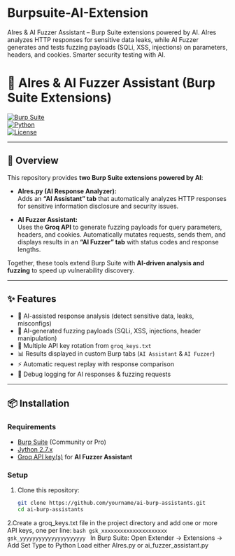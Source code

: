 # Burpsuite-AI-Extension
AIres &amp; AI Fuzzer Assistant – Burp Suite extensions powered by AI. AIres analyzes HTTP responses for sensitive data leaks, while AI Fuzzer generates and tests fuzzing payloads (SQLi, XSS, injections) on parameters, headers, and cookies. Smarter security testing with AI.

# 🤖 AIres & AI Fuzzer Assistant (Burp Suite Extensions)

[![Burp Suite](https://img.shields.io/badge/Burp%20Suite-Extension-orange)](https://portswigger.net/burp)  
[![Python](https://img.shields.io/badge/Python-Jython-blue)](https://www.jython.org/)  
[![License](https://img.shields.io/badge/License-MIT-green)](LICENSE)

---

## 🔎 Overview
This repository provides **two Burp Suite extensions powered by AI**:

- **AIres.py (AI Response Analyzer):**  
  Adds an **“AI Assistant” tab** that automatically analyzes HTTP responses for sensitive information disclosure and security issues.  

- **AI Fuzzer Assistant:**  
  Uses the **Groq API** to generate fuzzing payloads for query parameters, headers, and cookies. Automatically mutates requests, sends them, and displays results in an **“AI Fuzzer” tab** with status codes and response lengths.  

Together, these tools extend Burp Suite with **AI-driven analysis and fuzzing** to speed up vulnerability discovery.

---

## ✨ Features
- 🤖 AI-assisted response analysis (detect sensitive data, leaks, misconfigs)  
- 🧪 AI-generated fuzzing payloads (SQLi, XSS, injections, header manipulation)  
- 🔑 Multiple API key rotation from `groq_keys.txt`  
- 📊 Results displayed in custom Burp tabs (`AI Assistant` & `AI Fuzzer`)  
- ⚡ Automatic request replay with response comparison  
- 📝 Debug logging for AI responses & fuzzing requests  

---

## 📦 Installation

### Requirements
- [Burp Suite](https://portswigger.net/burp) (Community or Pro)  
- [Jython 2.7.x](https://www.jython.org/)  
- [Groq API key(s)](https://console.groq.com/) for **AI Fuzzer Assistant**  

### Setup
1. Clone this repository:
   ```bash
   git clone https://github.com/yourname/ai-burp-assistants.git
   cd ai-burp-assistants
   ```
2.Create a groq_keys.txt file in the project directory and add one or more API keys, one per line:
    ```bash
    gsk_xxxxxxxxxxxxxxxxxxxxx
    gsk_yyyyyyyyyyyyyyyyyyyyy
    ```
    In Burp Suite:
    Open Extender → Extensions → Add
    Set Type to Python
    Load either AIres.py or ai_fuzzer_assistant.py

